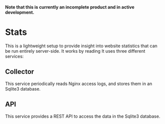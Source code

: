 **Note that this is currently an incomplete product and in active development.**

# Stats

This is a lightweight setup to provide insight into website statistics that can
be run entirely server-side. It works by reading It uses three different
services:

## Collector

This service periodically reads Nginx access logs, and stores them in an Sqlite3
database.

## API

This service provides a REST API to access the data in the Sqlite3 database.
